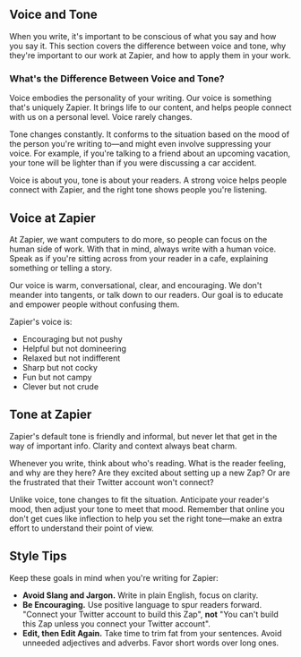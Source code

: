 ## Voice and Tone

When you write, it's important to be conscious of what you say and how you say it. This section covers the difference between voice and tone, why they're important to our work at Zapier, and how to apply them in your work.

### What's the Difference Between Voice and Tone?

Voice embodies the personality of your writing. Our voice is something that's uniquely Zapier. It brings life to our content, and helps people connect with us on a personal level. Voice rarely changes.

Tone changes constantly. It conforms to the situation based on the mood of the person you're writing to—and might even involve suppressing your voice. For example, if you're talking to a friend about an upcoming vacation, your tone will be lighter than if you were discussing a car accident. 

Voice is about you, tone is about your readers. A strong voice helps people connect with Zapier, and the right tone shows people you're listening.

## Voice at Zapier

At Zapier, we want computers to do more, so people can focus on the human side of work. With that in mind, always write with a human voice. Speak as if you're sitting across from your reader in a cafe, explaining something or telling a story. 

Our voice is warm, conversational, clear, and encouraging. We don't meander into tangents, or talk down to our readers. Our goal is to educate and empower people without confusing them.

Zapier's voice is:

- Encouraging but not pushy
- Helpful but not domineering
- Relaxed but not indifferent
- Sharp but not cocky
- Fun but not campy
- Clever but not crude

## Tone at Zapier

Zapier's default tone is friendly and informal, but never let that get in the way of important info. Clarity and context always beat charm. 

Whenever you write, think about who's reading. What is the reader feeling, and why are they here? Are they excited about setting up a new Zap? Or are the frustrated that their Twitter account won't connect?

Unlike voice, tone changes to fit the situation. Anticipate your reader's mood, then adjust your tone to meet that mood. Remember that online you don't get cues like inflection to help you set the right tone—make an extra effort to understand their point of view.

## Style Tips

Keep these goals in mind when you're writing for Zapier:

<!--I would like to make these links to the grammar and mechanics doc-->

- **Avoid Slang and Jargon.** Write in plain English, focus on clarity.
- **Be Encouraging.** Use positive language to spur readers forward. "Connect your Twitter account to build this Zap", **not** "You can't build this Zap unless you connect your Twitter account".
- **Edit, then Edit Again.** Take time to trim fat from your sentences. Avoid unneeded adjectives and adverbs. Favor short words over long ones.